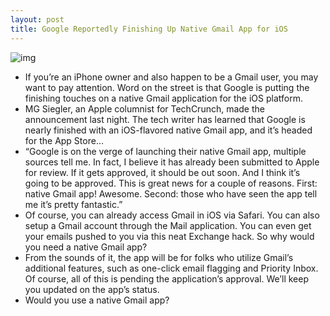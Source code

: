 ```yaml
---
layout: post
title: Google Reportedly Finishing Up Native Gmail App for iOS
---
```

![img](http://media.idownloadblog.com/wp-content/uploads/2011/10/gmail-app.png)
* If you’re an iPhone owner and also happen to be a Gmail user, you may want to pay attention. Word on the street is that Google is putting the finishing touches on a native Gmail application for the iOS platform.
* MG Siegler, an Apple columnist for TechCrunch, made the announcement last night. The tech writer has learned that Google is nearly finished with an iOS-flavored native Gmail app, and it’s headed for the App Store…
* “Google is on the verge of launching their native Gmail app, multiple sources tell me. In fact, I believe it has already been submitted to Apple for review. If it gets approved, it should be out soon. And I think it’s going to be approved. This is great news for a couple of reasons. First: native Gmail app! Awesome. Second: those who have seen the app tell me it’s pretty fantastic.”
* Of course, you can already access Gmail in iOS via Safari. You can also setup a Gmail account through the Mail application. You can even get your emails pushed to you via this neat Exchange hack. So why would you need a native Gmail app?
* From the sounds of it, the app will be for folks who utilize Gmail’s additional features, such as one-click email flagging and Priority Inbox. Of course, all of this is pending the application’s approval. We’ll keep you updated on the app’s status.
* Would you use a native Gmail app?


